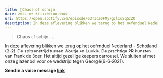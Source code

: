 ```yaml
---
title: 🤯Chaos of schijn
date: 2021-06-5T11:00:00.000Z
uri: https://open.spotify.com/episode/63T3dZ0FMyFgJlIuSq52ZO
description: In deze aflevering blikken we terug op het oefenduel Nederland - Schotland (2-2). De spitsenstrijd tussen Woutje en Luukie...
---
```

> Chaos of schijn.....

In deze aflevering blikken we terug op het oefenduel Nederland - Schotland (2-2). De spitsenstrijd tussen Woutje en Luukie. De prachtige PR kunsten van Frank de Boer. Het altijd gezellige keepers carrousel. We sluiten af met onze glazenbol voor de wedstrijd tegen Georgië(6-6-2021). 
 
**Send in a voice message [link](https://anchor.fm/daniel-huijskens/message)**


